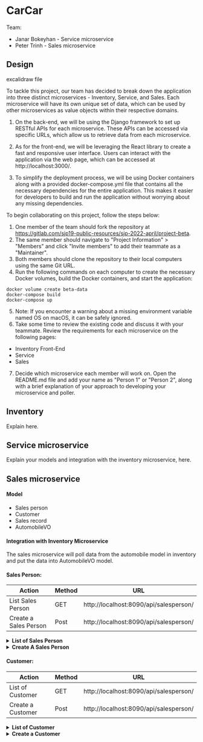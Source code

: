 # CarCar

Team:

* Janar Bokeyhan - Service microservice
* Peter Trinh - Sales microservice

## Design

excalidraw file


To tackle this project, our team has decided to break down the application into three distinct microservices - Inventory, Service, and Sales. Each microservice will have its own unique set of data, which can be used by other microservices as value objects within their respective domains.

1. On the back-end, we will be using the Django framework to set up RESTful APIs for each microservice. These APIs can be accessed via specific URLs, which allow us to retrieve data from each microservice.

2. As for the front-end, we will be leveraging the React library to create a fast and responsive user interface. Users can interact with the application via the web page, which can be accessed at http://localhost:3000/.

3. To simplify the deployment process, we will be using Docker containers along with a provided docker-compose.yml file that contains all the necessary dependencies for the entire application. This makes it easier for developers to build and run the application without worrying about any missing dependencies.


To begin collaborating on this project, follow the steps below:

1. One member of the team should fork the repository at https://gitlab.com/sjp19-public-resources/sjp-2022-april/project-beta.
2. The same member should navigate to "Project Information" > "Members" and click "Invite members" to add their teammate as a "Maintainer".
3. Both members should clone the repository to their local computers using the same Git URL.
4. Run the following commands on each computer to create the necessary Docker volumes, build the Docker containers, and start the application:
```
docker volume create beta-data
docker-compose build
docker-compose up
```
5. Note: If you encounter a warning about a missing environment variable named OS on macOS, it can be safely ignored.
6. Take some time to review the existing code and discuss it with your teammate.
Review the requirements for each microservice on the following pages:
- Inventory Front-End
- Service
- Sales
7. Decide which microservice each member will work on.
Open the README.md file and add your name as "Person 1" or "Person 2", along with a brief explanation of your approach to developing your microservice and poller.


## Inventory

Explain here.

## Service microservice

Explain your models and integration with the inventory
microservice, here.

## Sales microservice

#### Model
* Sales person
* Customer
* Sales record
* AutomobileVO

#### Integration with Inventory Microservice

The sales microservice will poll data from the automobile model in inventory and put the data into AutomobileVO model.

#### Sales Person:

| Action                | Method | URL                                    |
| ----------------------| ------ | -------------------------------------- |
| List Sales Person     |  GET   | http://localhost:8090/api/salesperson/ |
| Create a Sales Person |  Post  | http://localhost:8090/api/salesperson/ |

<details>
<summary><strong>List of Sales Person</strong></summary>
<br>

```
{
			"href": "/api/salesperson/2/",
			"name": "Mario",
			"number": "5374120",
			"id": 2
}
```

</details>

<details>
<summary><strong>Create A Sales Person</strong></summary>
<br>

#### Input:
```
{
	"name": "Luigi",
	"number": "6412373"
}
```
#### Ouput:
```
{
	"href": "/api/salesperson/4/",
	"name": "Luigi",
	"number": "6412373",
	"id": 4
}
```

</details>

#### Customer:
| Action                | Method | URL                                    |
| ----------------------| ------ | -------------------------------------- |
| List of Customer    |  GET   | http://localhost:8090/api/salesperson/ |
| Create a Customer |  Post  | http://localhost:8090/api/salesperson/ |

<details>
<summary><strong>List of Customer</strong></summary>
<br>

```
{
			"href": "/api/customer/1/",
			"name": "Ash Ketchum",
			"address": "Pallet Town",
			"phone": "123456789",
			"id": 1
}
```

</details>

<details>
<summary><strong>Create a Customer</strong></summary>
<br>

#### Input:
```
{
	"name": "Yoshi",
	"address": "Town",
	"phone": "546387902"
}
```
#### Output:
```
{
	"href": "/api/customer/4/",
	"name": "Yoshi",
	"address": "Town",
	"phone": "546387902",
	"id": 4
}
```

</details>

